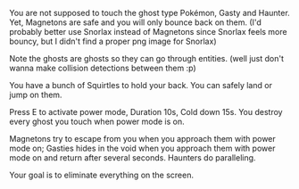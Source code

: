 You are not supposed to touch the ghost type Pokémon, Gasty and Haunter. Yet, Magnetons are safe and you will only bounce back on them. (I'd probably better use Snorlax instead of Magnetons since Snorlax feels more bouncy, but I didn't find a proper png image for Snorlax)

Note the ghosts are ghosts so they can go through entities. (well just don't wanna make collision detections between them :p)

You have a bunch of Squirtles to hold your back. You can safely land or jump on them.   

Press E to activate power mode, Duration 10s, Cold down 15s. You destroy every ghost you touch when power mode is on.

Magnetons try to escape from you when you approach them with power mode on; Gasties hides in the void when you approach them with power mode on and return after several seconds.
Haunters do paralleling.

Your goal is to eliminate everything on the screen.
